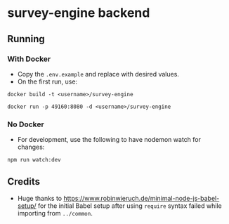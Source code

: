 # survey-engine backend

## Running

### With Docker
- Copy the `.env.example` and replace with desired values.
- On the first run, use: 

```
docker build -t <username>/survey-engine
```

```
docker run -p 49160:8080 -d <username>/survey-engine
```

### No Docker
- For development, use the following to have nodemon watch for changes:

```
npm run watch:dev
```

## Credits
- Huge thanks to https://www.robinwieruch.de/minimal-node-js-babel-setup/ for the initial Babel setup after using `require` syntax failed while importing from `../common`.